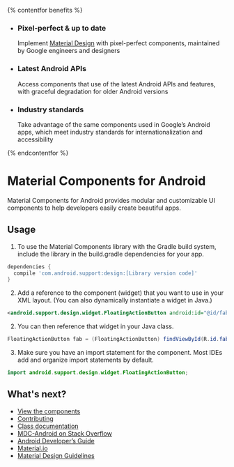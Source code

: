 <!--docs:
# This file is used by the docsite to generate the platform index page.
title: "Material Components for Android"
layout: "homepage"
path: /
-->

{% contentfor benefits %}

<ul class="benefits-list">
  <li class="benefits-list-item">
    <h3>Pixel-perfect &amp; up to date</h3>
    <p>Implement <a href="https://material.io/guidelines">Material Design</a> with pixel-perfect components, maintained by Google engineers and designers</p>
  </li>
  <li class="benefits-list-item">
    <h3>Latest Android APIs</h3>
    <p>Access components that use of the latest Android APIs and features, with graceful degradation for older Android versions</p>
  </li>
  <li class="benefits-list-item">
    <h3>Industry standards</h3>
    <p>Take advantage of the same components used in Google’s Android apps, which meet industry standards for internationalization and accessibility</p>
  </li>
</ul>

{% endcontentfor %}

# Material Components for Android

Material Components for Android provides modular and customizable UI components
to help developers easily create beautiful apps.

## Usage

1. To use the Material Components library with the Gradle build system, include
the library in the build.gradle dependencies for your app.

  ```groovy
  dependencies {
    compile 'com.android.support:design:[Library version code]'
  }
  ```
2. Add a reference to the component (widget) that you want to use in your XML
layout. (You can also dynamically instantiate a widget in Java.)

  ```xml
  <android.support.design.widget.FloatingActionButton android:id="@id/fab" />
  ```

2. You can then reference that widget in your Java class.

  ```java
  FloatingActionButton fab = (FloatingActionButton) findViewById(R.id.fab);
  ```

3. Make sure you have an import statement for the component. Most IDEs add and
organize import statements by default.

  ```java
  import android.support.design.widget.FloatingActionButton;
  ```

## What's next?

*   [View the components](./catalog)
*   [Contributing](./contributing.md)
*   [Class documentation](https://developer.android.com/reference/android/support/design/widget/package-summary.html)
*   [MDC-Android on Stack Overflow](https://www.stackoverflow.com/questions/tagged/material-components+android)
*   [Android Developer’s Guide](https://developer.android.com/training/material/index.html)
*   [Material.io](https://www.material.io)
*   [Material Design Guidelines](https://material.google.com)
